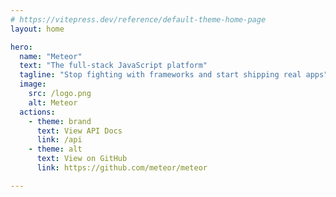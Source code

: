 ```yaml
---
# https://vitepress.dev/reference/default-theme-home-page
layout: home

hero:
  name: "Meteor"
  text: "The full-stack JavaScript platform"
  tagline: "Stop fighting with frameworks and start shipping real apps"
  image:
    src: /logo.png
    alt: Meteor
  actions:
    - theme: brand
      text: View API Docs
      link: /api
    - theme: alt
      text: View on GitHub
      link: https://github.com/meteor/meteor

---
```

